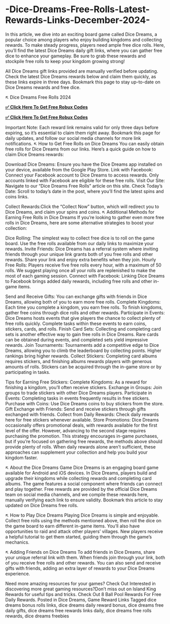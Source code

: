 # -Dice-Dreams-Free-Rolls-Latest-Rewards-Links-December-2024-
In this article, we dive into an exciting board game called Dice Dreams, a popular choice among players who enjoy building kingdoms and collecting rewards. To make steady progress, players need ample free dice rolls. Here, you’ll find the latest Dice Dreams daily gift links, where you can gather free dice to enhance your gameplay. Be sure to grab these rewards and stockpile free rolls to keep your kingdom growing strong!


All Dice Dreams gift links provided are manually verified before updating. Check the latest Dice Dreams rewards below and claim them quickly, as these links expire in three days. Bookmark this page to stay up-to-date on Dice Dreams rewards and free dice.

↖ Dice Dreams Free Rolls 2024

**[✅ Click Here To Get Free Robux Codes](https://usaofferzon.com/dicedreams)**

**[✅ Click Here To Get Free Robux Codes](https://usaofferzon.com/dicedreams)**

Important Note: Each reward link remains valid for only three days before expiring, so it’s essential to claim them right away. Bookmark this page for daily updates, and follow our social media channels for more link notifications.
↖ How to Get Free Rolls on Dice Dreams
You can easily obtain free rolls for Dice Dreams from our links. Here’s a quick guide on how to claim Dice Dreams rewards:

Download Dice Dreams: Ensure you have the Dice Dreams app installed on your device, available from the Google Play Store.
Link with Facebook:
Connect your Facebook account to Dice Dreams to access rewards. Only accounts linked with Facebook are eligible for these free rolls.
Visit Our Site: Navigate to our “Dice Dreams Free Rolls” article on this site.
Check Today’s Date: Scroll to today’s date in the post, where you’ll find the latest spins and coins links.

Collect Rewards:Click the “Collect Now” button, which will redirect you to Dice Dreams, and claim your spins and coins.
↖ Additional Methods for Earning Free Rolls in Dice Dreams
If you’re looking to gather even more free rolls in Dice Dreams, here are some alternative strategies to boost your collection:


Dice Rolling: The simplest way to collect free dice is to roll on the game board. Use the free rolls available from our daily links to maximize your rewards.
Invite Friends: Dice Dreams has a referral system where inviting friends through your unique link grants both of you free rolls and other rewards. Share your link and enjoy extra benefits when they join.
Hourly Free Rolls: Players receive five free rolls every hour, with a maximum of 50 rolls. We suggest playing once all your rolls are replenished to make the most of each gaming session.
Connect with Facebook: Linking Dice Dreams to Facebook brings added daily rewards, including free rolls and other in-game items.


Send and Receive Gifts: You can exchange gifts with friends in Dice Dreams, allowing both of you to earn more free rolls.
Complete Kingdoms: Each time you complete a kingdom, you earn free rolls. To finish kingdoms, gather free coins through dice rolls and other rewards.
Participate in Events: Dice Dreams hosts events that give players the chance to collect plenty of free rolls quickly. Complete tasks within these events to earn coins, stickers, cards, and rolls.
Finish Card Sets: Collecting and completing card sets is another effective way to gain free rolls in Dice Dreams. Rare cards can be obtained during events, and completed sets yield impressive rewards.
Join Tournaments: Tournaments add a competitive edge to Dice Dreams, allowing you to climb the leaderboard by collecting points. Higher rankings bring higher rewards.
Collect Stickers: Completing card albums requires stickers, and finishing albums rewards players with generous amounts of rolls. Stickers can be acquired through the in-game store or by participating in tasks.


Tips for Earning Free Stickers:
Complete Kingdoms: As a reward for finishing a kingdom, you’ll often receive stickers.
Exchange in Groups: Join groups to trade stickers with other Dice Dreams players.
Participate in Events: Completing tasks in events frequently results in free stickers.
Purchase with Coins: Use Dice Dreams coins to buy stickers from the store.
Gift Exchange with Friends: Send and receive stickers through gifts exchanged with friends.
Collect from Daily Rewards: Check daily rewards here for free stickers whenever available.
Store Promotions: Dice Dreams occasionally offers promotional deals, with rewards available for the first level of the offer. However, advancing to the second stage requires purchasing the promotion. This strategy encourages in-game purchases, but if you’re focused on gathering free rewards, the methods above should provide plenty of rolls.
When daily rewards alone aren’t sufficient, these approaches can supplement your collection and help you build your kingdom faster.

↖ About the Dice Dreams Game
Dice Dreams is an engaging board game available for Android and iOS devices. In Dice Dreams, players build and upgrade their kingdoms while collecting rewards and completing card albums. The game features a social component where friends can connect and play together. Free rewards are provided by the official Dice Dreams team on social media channels, and we compile these rewards here, manually verifying each link to ensure validity. Bookmark this article to stay updated on Dice Dreams free rolls.

↖ How to Play Dice Dreams
Playing Dice Dreams is simple and enjoyable. Collect free rolls using the methods mentioned above, then roll the dice on the game board to earn different in-game items. You’ll also have opportunities to raid and attack other players’ villages. New players receive a helpful tutorial to get them started, guiding them through the game’s mechanics.

↖ Adding Friends on Dice Dreams
To add friends in Dice Dreams, share your unique referral link with them. When friends join through your link, both of you receive free rolls and other rewards. You can also send and receive gifts with friends, adding an extra layer of rewards to your Dice Dreams experience.

Need more amazing resources for your games? Check Out Interested in discovering more great gaming resources?Don’t miss out on Island King Rewards for useful tips and tricks. Check Out 8 Ball Pool Rewards For Free Daily Rewards.
Posted in Dice Dreams, Game Reward Links
Tagged dice dreams bonus rolls links, dice dreams daily reward bonus, dice dreams free daily gifts, dice dreams free rewards links daily, dice dreams free rolls rewards, dice dreams freebies
